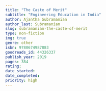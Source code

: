 ```yaml
---
title: "The Caste of Merit"
subtitle: "Engineering Education in India"
author: Ajantha Subramanian
author_last: Subramanian
slug: subramanian-the-caste-of-merit
type: non-fiction
img: true
genre: other
isbn: 9780674987883
goodreads_id: 44326337
publish_year: 2019
pages: 384
rating: 
date_started:
date_completed:
priority: high
---
```

